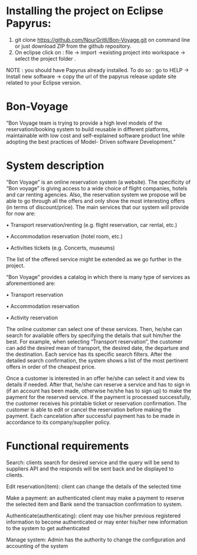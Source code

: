 
# Installing the project on Eclipse Papyrus:
  1. git clone https://github.com/NourGritli/Bon-Voyage.git on command line or just download ZIP from the github repository.
  2. On eclipse click on : file -> import ->existing project into workspace -> select the project folder .

NOTE : you should have Papyrus already installed. To do so : go to HELP -> Install new software -> copy the url of the papyrus  release update site related to your Eclipse version.


# Bon-Voyage
“Bon Voyage team is trying to provide a high level models of the reservation/booking system to build reusable in different platforms, maintainable with low cost and self-explained software product line while adopting the best practices of Model- Driven software Development.”


# System description

“Bon Voyage” is an online reservation system (a website). The specificity of “Bon voyage” is giving access to a wide choice of flight companies, hotels and car renting agencies. Also, the reservation system we propose will be able to go through all the offers and only show the most interesting offers (in terms of discount/price). The main services that our system will provide for now are:

•	Transport reservation/renting (e.g. flight reservation, car rental, etc.)

•	Accommodation reservation (hotel room, etc.)

•	Activities tickets (e.g. Concerts, museums)

The list of the offered service might be extended as we go further in the project.

“Bon Voyage” provides a catalog in which there is many type of services as aforementioned are:

•	Transport reservation

•	Accommodation reservation

•	Activity reservation

The online customer can select one of these services. Then, he/she can search for available offers by specifying the details that suit him/her the best. For example, when selecting “Transport reservation”, the customer can add the desired mean of transport, the desired date, the departure and the destination. Each service has its specific search filters. After the detailed search confirmation, the system shows a list of the most pertinent offers in order of the cheapest price.

Once a customer is interested in an offer he/she can select it and view its details if needed. After that,  he/she can reserve a service and has to sign in (if an account has been made, otherwise he/she has to sign up) to make the payment for the reserved service. If the payment is processed successfully, the customer receives his printable ticket or reservation confirmation. The customer is able to edit or cancel the reservation before making the payment. Each cancelation after successful payment has to be made in accordance to its company/supplier policy.

# Functional requirements

Search: clients search for desired service and the query will be send to suppliers API and the responds will be sent back and be displayed to clients.

Edit reservation(item): client can change the details of the selected time

Make a payment: an authenticated client may make a payment to reserve the selected item and Bank send the transaction confirmation to system.

Authenticate(authenticating): client may use his/her previous registered information to become authenticated or may enter his/her new information to the system to get authenticated

Manage system: Admin has the authority to change the configuration and accounting of the system
